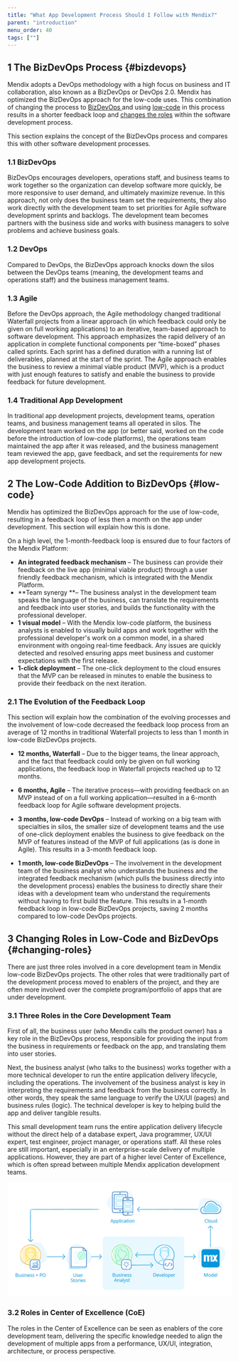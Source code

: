 ```yaml
---
title: "What App Development Process Should I Follow with Mendix?"
parent: "introduction"
menu_order: 40
tags: [""]
---
```


## 1 The BizDevOps Process {#bizdevops}

Mendix adopts a DevOps methodology with a high focus on business and IT collaboration, also known as a BizDevOps or DevOps 2.0. Mendix has optimized the BizDevOps approach for the low-code uses. This combination of changing the process to [BizDevOps ](#bizdevops) and using [low-code](#low-code) in this process results in a shorter feedback loop and [changes the roles](#changing-roles) within the software development process.

This section explains the concept of the BizDevOps process and compares this with other software development processes.

### 1.1 BizDevOps

BizDevOps encourages developers, operations staff, and business teams to work together so the organization can develop software more quickly, be more responsive to user demand, and ultimately maximize revenue. In this approach, not only does the business team set the requirements, they also work directly with the development team to set priorities for Agile software development sprints and backlogs. The development team becomes partners with the business side and works with business managers to solve problems and achieve business goals.

### 1.2 DevOps

Compared to DevOps, the BizDevOps approach knocks down the silos between the DevOps teams (meaning, the development teams and operations staff) and the business management teams.

### 1.3 Agile

Before the DevOps approach, the Agile methodology changed traditional Waterfall projects from a linear approach (in which feedback could only be given on full working applications) to an iterative, team-based approach to software development. This approach emphasizes the rapid delivery of an application in complete functional components per “time-boxed” phases called sprints. Each sprint has a defined duration with a running list of deliverables, planned at the start of the sprint. The Agile approach enables the business to review a minimal viable product (MVP), which is a product with just enough features to satisfy and enable the business to provide feedback for future development.

### 1.4 Traditional App Development

In traditional app development projects, development teams, operation teams, and business management teams all operated in silos. The development team worked on the app (or better said, worked on the code before the introduction of low-code platforms), the operations team maintained the app after it was released, and the business management team reviewed the app, gave feedback, and set the requirements for new app development projects.

## 2 The Low-Code Addition to BizDevOps {#low-code}

Mendix has optimized the BizDevOps approach for the use of low-code, resulting in a feedback loop of less then a month on the app under development. This section will explain how this is done.

On a high level, the 1-month-feedback loop is ensured due to four factors of the Mendix Platform:

* **An integrated feedback mechanism** – The business can provide their feedback on the live app (minimal viable product) through a user friendly feedback mechanism, which is integrated with the Mendix Platform.
* **Team synergy **– The business analyst in the development team speaks the language of the business, can translate the requirements and feedback into user stories, and builds the functionality with the professional developer.
* **1 visual model** – With the Mendix low-code platform, the business analysts is enabled to visually build apps and work together with the professional developer's work on a common model, in a shared environment with ongoing real-time feedback. Any issues are quickly detected and resolved ensuring apps meet business and customer expectations with the first release.
* **1-click deployment** – The one-click deployment to the cloud ensures that the MVP can be released in minutes to enable the business to provide their feedback on the next iteration.

### 2.1 The Evolution of the Feedback Loop

This section will explain how the combination of the evolving processes and the involvement of low-code decreased the feedback loop process from an average of 12 months in traditional Waterfall projects to less than 1 month in low-code BizDevOps projects.

* **12 months, Waterfall** – Due to the bigger teams, the linear approach, and the fact that feedback could only be given on full working applications, the feedback loop in Waterfall projects reached up to 12 months.
* **6 months, Agile** – The iterative process—with providing feedback on an MVP instead of on a full working application—resulted in a 6-month feedback loop for Agile software development projects.
* **3 months, low-code DevOps** –  Instead of working on a big team with specialties in silos, the smaller size of development teams and the use of one-click deployment enables the business to give feedback on the MVP of features instead of the MVP of full applications (as is done in Agile). This results in a 3-month feedback loop.

* **1 month, low-code BizDevOps** – The involvement in the development team of the business analyst who understands the business and the integrated feedback mechanism (which pulls the business directly into the development process) enables the business to directly share their ideas with a development team who understand the requirements without having to first build the feature. This results in a 1-month feedback loop in low-code BizDevOps projects, saving 2 months compared to low-code DevOps projects.

## 3 Changing Roles in Low-Code and BizDevOps {#changing-roles}

There are just three roles involved in a core development team in Mendix low-code BizDevOps projects. The other roles that were traditionally part of the development process moved to enablers of the project, and they are often more involved over the complete program/portfolio of apps that are under development.

### 3.1 Three Roles in the Core Development Team

First of all, the business user (who Mendix calls the product owner) has a key role in the BizDevOps process, responsible for providing the input from the business in requirements or feedback on the app, and translating them into user stories.

Next, the business analyst (who talks to the business) works together with a more technical developer to run the entire application delivery lifecycle, including the operations. The involvement of the business analyst is key in interpreting the requirements and feedback from the business correctly. In other words, they speak the same language to verify the UX/UI (pages) and business rules (logic). The technical developer is key to helping build the app and deliver tangible results.

This small development team runs the entire application delivery lifecycle without the direct help of a database expert, Java programmer, UX/UI expert, test engineer, project manager, or operations staff. All these roles are still important, especially in an enterprise-scale delivery of multiple applications. However, they are part of a higher level Center of Excellence, which is often spread between multiple Mendix application development teams.

![](attachments/Mendix_RAD_process.png)

### 3.2 Roles in Center of Excellence (CoE)

The roles in the Center of Excellence can be seen as enablers of the core development team, delivering the specific knowledge needed to align the development of multiple apps from a performance, UX/UI, integration, architecture, or process perspective.
